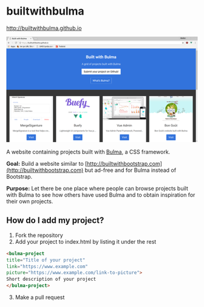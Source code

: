 # builtwithbulma
http://builtwithbulma.github.io

![Image of BuiltWithBulma](./assets/Screenshot_of_website.png)

A website containing projects built with [Bulma](http://bulma.io), a CSS framework.

**Goal:** Build a website similar to [http://builtwithbootstrap.com](http://builtwithbootstrap.com) but ad-free and for Bulma instead of Bootstrap. 

**Purpose:** Let there be one place where people can browse projects built with Bulma to see how others have used Bulma and to obtain inspiration for their own projects.

## How do I add my project?

1. Fork the repository
2. Add your project to index.html by listing it under the rest
```html
<bulma-project 
title="Title of your project" 
link="https://www.example.com" 
picture="https://www.example.com/link-to-picture">
Short description of your project
</bulma-project>
```
3. Make a pull request